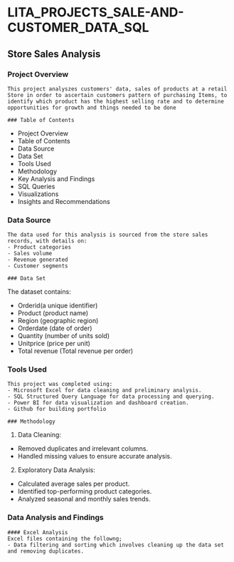 # LITA_PROJECTS_SALE-AND-CUSTOMER_DATA_SQL
## Store Sales Analysis

### Project Overview
```
This project analyszes customers' data, sales of products at a retail Store in order to ascertain customers pattern of purchasing Items, to identify which product has the highest selling rate and to determine opportunities for growth and things needed to be done

### Table of Contents
```
- Project Overview
- Table of Contents
- Data Source
- Data Set
- Tools Used
- Methodology
- Key Analysis and Findings
- SQL Queries
- Visualizations
- Insights and Recommendations

### Data Source
```
The data used for this analysis is sourced from the store sales records, with details on:
- Product categories
- Sales volume
- Revenue generated
- Customer segments

### Data Set
```
The dataset contains:
- Orderid(a unique identifier)
- Product (product name)
- Region (geographic region)
- Orderdate (date of order)
- Quantity (number of units sold)
- Unitprice (price per unit)
- Total revenue (Total revenue per order)

### Tools Used
```
This project was completed using:
- Microsoft Excel for data cleaning and preliminary analysis.
- SQL Structured Query Language for data processing and querying.
- Power BI for data visualization and dashboard creation.
- Github for building portfolio

### Methodology
```
1.  Data Cleaning:
- Removed duplicates and irrelevant columns.
- Handled missing values to ensure accurate analysis.
2.  Exploratory Data Analysis:
- Calculated average sales per product.
- Identified top-performing product categories.
- Analyzed seasonal and monthly sales trends.

### Data Analysis and Findings
```
#### Excel Analysis
Excel files containing the followng;
- Data filtering and sorting which involves cleaning up the data set and removing duplicates.









